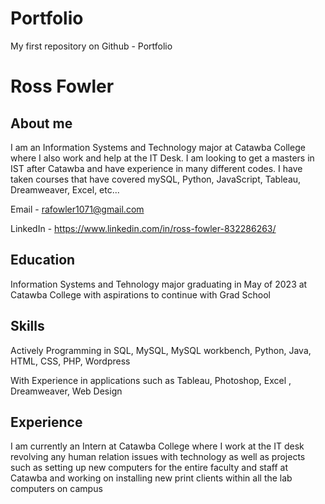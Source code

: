 # Portfolio
My first repository on Github - Portfolio

# Ross Fowler

## About me
I am an Information Systems and Technology major at Catawba College where I also work and help at the IT Desk. I am looking to get a masters in IST after Catawba and have experience in many different codes. I have taken courses that have covered mySQL, Python, JavaScript, Tableau, Dreamweaver, Excel, etc...

Email - rafowler1071@gmail.com

LinkedIn - https://www.linkedin.com/in/ross-fowler-832286263/

## Education
Information Systems and Tehnology major graduating in May of 2023 at Catawba College with aspirations to continue with Grad School

## Skills

Actively Programming in SQL, MySQL, MySQL workbench, Python, Java, HTML, CSS, PHP, Wordpress

With Experience in applications such as Tableau, Photoshop, Excel , Dreamweaver, Web Design

## Experience
I am currently an Intern at Catawba College where I work at the IT desk revolving any human relation issues with technology as well as projects such as setting up new computers for the entire faculty and staff at Catawba and working on installing new print clients within all the lab computers on campus
